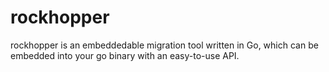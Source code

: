rockhopper
======================

rockhopper is an embeddedable migration tool written in Go, which can be embedded into your go binary with an easy-to-use API.


